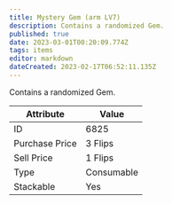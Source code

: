 ```yaml
---
title: Mystery Gem (arm LV7)
description: Contains a randomized Gem.
published: true
date: 2023-03-01T00:20:09.774Z
tags: items
editor: markdown
dateCreated: 2023-02-17T06:52:11.135Z
---
```


Contains a randomized Gem.

|Attribute|Value|
|-|-|
|ID|6825|
|Purchase Price|3 Flips|
|Sell Price|1 Flips|
|Type|Consumable|
|Stackable|Yes|

